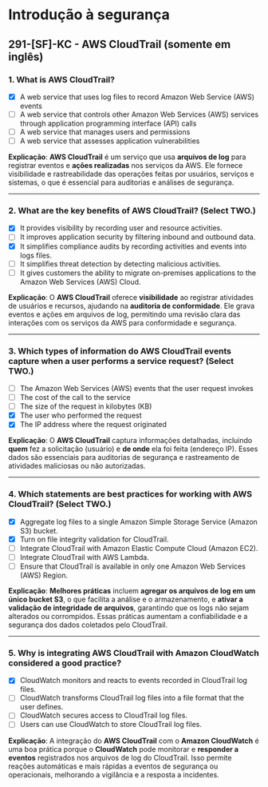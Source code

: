 # Introdução à segurança

## 291-[SF]-KC - AWS CloudTrail (somente em inglês)

### 1. What is AWS CloudTrail?
- [x] A web service that uses log files to record Amazon Web Service (AWS) events
- [ ] A web service that controls other Amazon Web Services (AWS) services through application programming interface (API) calls
- [ ] A web service that manages users and permissions
- [ ] A web service that assesses application vulnerabilities

**Explicação**: **AWS CloudTrail** é um serviço que usa **arquivos de log** para registrar eventos e **ações realizadas** nos serviços da AWS. Ele fornece visibilidade e rastreabilidade das operações feitas por usuários, serviços e sistemas, o que é essencial para auditorias e análises de segurança.

---

### 2. What are the key benefits of AWS CloudTrail? (Select TWO.)
- [x] It provides visibility by recording user and resource activities.
- [ ] It improves application security by filtering inbound and outbound data.
- [x] It simplifies compliance audits by recording activities and events into logs files.
- [ ] It simplifies threat detection by detecting malicious activities.
- [ ] It gives customers the ability to migrate on-premises applications to the Amazon Web Services (AWS) Cloud.

**Explicação**: O **AWS CloudTrail** oferece **visibilidade** ao registrar atividades de usuários e recursos, ajudando na **auditoria de conformidade**. Ele grava eventos e ações em arquivos de log, permitindo uma revisão clara das interações com os serviços da AWS para conformidade e segurança.

---

### 3. Which types of information do AWS CloudTrail events capture when a user performs a service request? (Select TWO.)
- [ ] The Amazon Web Services (AWS) events that the user request invokes
- [ ] The cost of the call to the service
- [ ] The size of the request in kilobytes (KB)
- [x] The user who performed the request
- [x] The IP address where the request originated

**Explicação**: O **AWS CloudTrail** captura informações detalhadas, incluindo **quem** fez a solicitação (usuário) e **de onde** ela foi feita (endereço IP). Esses dados são essenciais para auditorias de segurança e rastreamento de atividades maliciosas ou não autorizadas.

---

### 4. Which statements are best practices for working with AWS CloudTrail? (Select TWO.)
- [x] Aggregate log files to a single Amazon Simple Storage Service (Amazon S3) bucket.
- [x] Turn on file integrity validation for CloudTrail.
- [ ] Integrate CloudTrail with Amazon Elastic Compute Cloud (Amazon EC2).
- [ ] Integrate CloudTrail with AWS Lambda.
- [ ] Ensure that CloudTrail is available in only one Amazon Web Services (AWS) Region.

**Explicação**: **Melhores práticas** incluem **agregar os arquivos de log em um único bucket S3**, o que facilita a análise e o armazenamento, e **ativar a validação de integridade de arquivos**, garantindo que os logs não sejam alterados ou corrompidos. Essas práticas aumentam a confiabilidade e a segurança dos dados coletados pelo CloudTrail.

---

### 5. Why is integrating AWS CloudTrail with Amazon CloudWatch considered a good practice?
- [x] CloudWatch monitors and reacts to events recorded in CloudTrail log files.
- [ ] CloudWatch transforms CloudTrail log files into a file format that the user defines.
- [ ] CloudWatch secures access to CloudTrail log files.
- [ ] Users can use CloudWatch to store CloudTrail log files.

**Explicação**: A integração do **AWS CloudTrail** com o **Amazon CloudWatch** é uma boa prática porque o **CloudWatch** pode monitorar e **responder a eventos** registrados nos arquivos de log do CloudTrail. Isso permite reações automáticas e mais rápidas a eventos de segurança ou operacionais, melhorando a vigilância e a resposta a incidentes.
